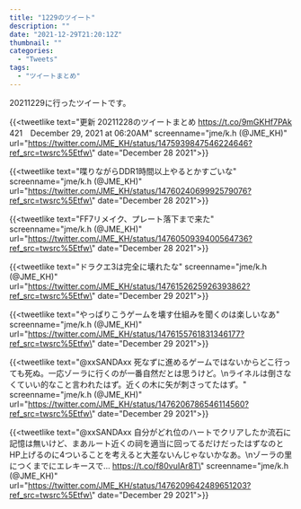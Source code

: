 ```yaml
---
title: "1229のツイート"
description: ""
date: "2021-12-29T21:20:12Z"
thumbnail: ""
categories:
  - "Tweets"
tags:
  - "ツイートまとめ"
---
```

20211229に行ったツイートです。
<!--more-->
{{<tweetlike text=\"更新 20211228のツイートまとめ https://t.co/9mGKHf7PAk 421　December 29, 2021 at 06:20AM\" screenname=\"jme/k.h (@JME_KH)\" url=\"https://twitter.com/JME_KH/status/1475939847546224646?ref_src=twsrc%5Etfw\" date=\"December 28 2021\">}}

{{<tweetlike text=\"喋りながらDDR1時間以上やるとかすごいな\" screenname=\"jme/k.h (@JME_KH)\" url=\"https://twitter.com/JME_KH/status/1476024069992579076?ref_src=twsrc%5Etfw\" date=\"December 28 2021\">}}

{{<tweetlike text=\"FF7リメイク、プレート落下まで来た\" screenname=\"jme/k.h (@JME_KH)\" url=\"https://twitter.com/JME_KH/status/1476050939400564736?ref_src=twsrc%5Etfw\" date=\"December 28 2021\">}}

{{<tweetlike text=\"ドラクエ3は完全に壊れたな\" screenname=\"jme/k.h (@JME_KH)\" url=\"https://twitter.com/JME_KH/status/1476152625926393862?ref_src=twsrc%5Etfw\" date=\"December 29 2021\">}}

{{<tweetlike text=\"やっぱりこうゲームを壊す仕組みを聞くのは楽しいなあ\" screenname=\"jme/k.h (@JME_KH)\" url=\"https://twitter.com/JME_KH/status/1476155761831346177?ref_src=twsrc%5Etfw\" date=\"December 29 2021\">}}

{{<tweetlike text=\"@xxSANDAxx 死なずに進めるゲームではないからどこ行っても死ぬ。一応ゾーラに行くのが一番自然だとは思うけど。\nライネルは倒さなくていい的なこと言われたはず。近くの木に矢が刺さってたはず。\" screenname=\"jme/k.h (@JME_KH)\" url=\"https://twitter.com/JME_KH/status/1476206786546114560?ref_src=twsrc%5Etfw\" date=\"December 29 2021\">}}

{{<tweetlike text=\"@xxSANDAxx 自分がどれ位のハートでクリアしたか流石に記憶は無いけど、まあルート近くの祠を適当に回ってるだけだったはずなのとHP上げるのに4ついることを考えると大差ないんじゃないかなあ。\nゾーラの里につくまでにエレキースで… https://t.co/f80vuIAr8T\" screenname=\"jme/k.h (@JME_KH)\" url=\"https://twitter.com/JME_KH/status/1476209642489651203?ref_src=twsrc%5Etfw\" date=\"December 29 2021\">}}

